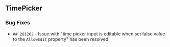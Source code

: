 ##  TimePicker

###    Bug Fixes

- `## 281262` - Issue with "time picker input is editable when set false value to the `AllowEdit` property" has been resolved.
